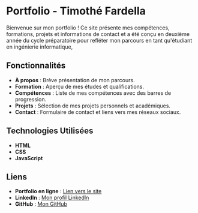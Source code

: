 # Portfolio - Timothé Fardella

Bienvenue sur mon portfolio ! Ce site présente mes compétences, formations, projets et informations de contact et a été conçu en deuxième année du cycle préparatoire pour refléter mon parcours en tant qu'étudiant en ingénierie informatique,

## Fonctionnalités

- **À propos** : Brève présentation de mon parcours.
- **Formation** : Aperçu de mes études et qualifications.
- **Compétences** : Liste de mes compétences avec des barres de progression.
- **Projets** : Sélection de mes projets personnels et académiques.
- **Contact** : Formulaire de contact et liens vers mes réseaux sociaux.

## Technologies Utilisées

- **HTML**
- **CSS**
- **JavaScript**

## Liens

- **Portfolio en ligne** : [Lien vers le site](https://fardellatimothe.github.io/Portfolio/)
- **LinkedIn** : [Mon profil LinkedIn](https://www.linkedin.com/in/timothefardella/)
- **GitHub** : [Mon GitHub](https://github.com/fardellatimothe)